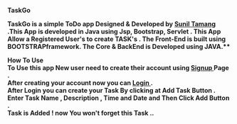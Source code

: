 **TaskGo**
		
<strong>		
TaskGo is a simple  ToDo app Designed & Developed by <a href="https://github.com/sunil-tamang">Sunil Tamang </a>.This App is developed in  Java   using Jsp, Bootstrap, Servlet . This App Allow a Registered User's to create  TASK's . The Front-End is built using BOOTSTRAPframework. The Core & BackEnd is Developed using JAVA.**
 	
    
   
**How To Use** <br>
	 To Use this app New user need to create their account using <strong><a href="signup.jsp">Signup </a> Page .<br>
 	   After creating your account  now you can  <strong><a href="login.jsp">Login </a></strong> . <br>
 	   After Login you can create your <strong>Task</strong> By clicking at Add Task Button . <br>
           Enter  Task Name , Description , Time and Date and Then Click Add Button . <br>
 	   Task is Added ! now You won't forget this Task ..</strong>
	
 					
